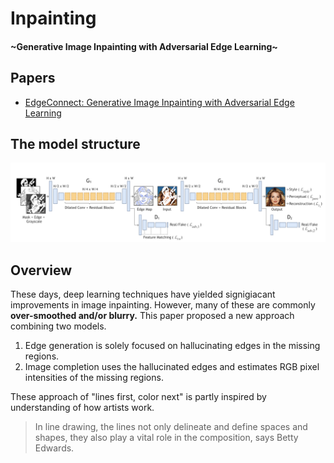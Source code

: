 # Inpainting
#### \~Generative Image Inpainting with Adversarial Edge Learning\~
## Papers
- [EdgeConnect: Generative Image Inpainting with Adversarial Edge Learning](https://arxiv.org/abs/1901.00212)

## The model structure
<img src="./img/model-for-visualize.png">

## Overview
These days, deep learning techniques have yielded signigiacant improvements in image inpainting. However, many of these are commonly <b>over-smoothed and/or blurry.</b> This paper proposed a new approach combining two models.
1. Edge generation
is solely focused on hallucinating edges in the missing regions.
2. Image completion
uses the hallucinated edges and estimates RGB pixel intensities of the missing regions.

These approach of "lines first, color next" is partly inspired by understanding of how artists work.
> In line drawing, the lines not only delineate and define spaces and shapes, they also play a vital role in the composition, says Betty Edwards.
